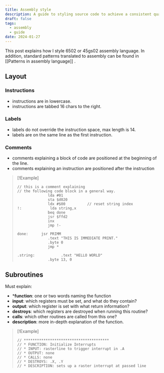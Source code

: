 ```yaml
---
title: Assembly style
description: A guide to styling source code to achieve a consistent quality
draft: false
tags:
  - assembly
  - guide
date: 2024-01-27
---
```


This post explains how I style 6502 or 45gs02 assembly language.
In addition, standard patterns translated to assembly can be found in [[Patterns in assembly language]] .

## Layout

### Instructions

* instructions are in lowercase.
* instructions are tabbed 16 chars to the right.

### Labels

* labels do not override the instruction space, max length is 14.
* labels are on the same line as the first instruction.

### Comments

* comments explaining a block of code are positioned at the beginning of the line.
* comments explaining an instruction are positioned after the instruction

>[!Example]
>```asm6502
>// this is a comment explaining
>// the following code block in a general way.
>				lda #01
>				sta $d020
>				ldx #$00          // reset string index
>!:		        lda string,x
>				beq done
>				jsr $ffd2
>				inx
>				jmp !-
>				
>done:		jsr PRIMM
>				.text "THIS IS IMMEDIATE PRINT."
>				.byte 0
>				jmp *
>				
>.string:            .text "HELLO WORLD"
>				.byte 13, 0
>```

## Subroutines

Must explain:

 * ***function**: one or two words naming the function
 * **input**: which registers must be set, and what do they contain?
 * **output**: which register is set with what return information?
 * **destroys**: which registers are destroyed when running this routine?
 * **calls**: which other routines are called from this one?
 * **description**: more in-depth explanation of the function.

>[!Example]
>```asm6502
>// ***************************************
>// * FUNCTION: Initialize Interrupts
>// * INPUT: rasterline to trigger interrupt in .A
>// * OUTPUT: none
>// * CALLS: none
>// * DESTROYS: .X, .Y
>// * DESCRIPTION: sets up a raster interrupt at passed line
>```

